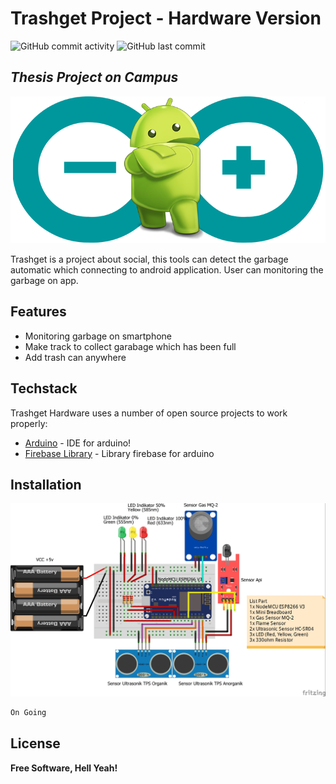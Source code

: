 # Trashget Project - Hardware Version

![GitHub commit activity](https://img.shields.io/github/commit-activity/m/saipulmuiz/Trashget-Hardware)
![GitHub last commit](https://img.shields.io/github/last-commit/saipulmuiz/Trashget-Hardware)


## _Thesis Project on Campus_

[![N|Trashget](https://raw.githubusercontent.com/saipulmuiz/Trashget-Hardware/master/Image/Android_Arduino_Logo.png)](https://cektrend.com)


Trashget is a project about social, this tools can detect the garbage automatic which connecting to android application. User can monitoring the garbage on app.

## Features

- Monitoring garbage on smartphone
- Make track to collect garabage which has been full
- Add trash can anywhere

## Techstack

Trashget Hardware uses a number of open source projects to work properly:

- [Arduino](https://arduino.cc/) - IDE for arduino!
- [Firebase Library](https://github.com/mobizt/Firebase-ESP-Client) - Library firebase for arduino

## Installation

[![N|Trashget](https://raw.githubusercontent.com/saipulmuiz/Trashget-Hardware/master/Image/Schematic%20-%20Design%20Project%20Trashget_bb.jpg)](https://cektrend.com)

```sh
On Going
```

## License

**Free Software, Hell Yeah!**
